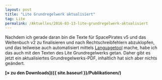 ```yaml
---
layout: post
title: "Lite Grundregelwerk aktualisiert"
tag: Lite
permalink: /Aktuelles/2016-03-13-lite-grundregelwerk-aktualisiert
---
```


Nachdem ich gerade daran bin die Texte für SpacePirates v5 und das Weltenbuch v2 zu finalisieren und nach Rechtschreibfehlern abzuklopfen, und das teilweise auch automatisiert mittels [Languagetool](https://languagetool.org/) mache, habe ich das auch mit den Texten des Lite Grundregelwerks getan. Daher gibt es jetzt ein aktualisiertes Grundregelwerks-PDF, inhaltlich hat sich aber nichts geändert.

**[&raquo; zu den Downloads]({{ site.baseurl }}/Publikationen/)**


